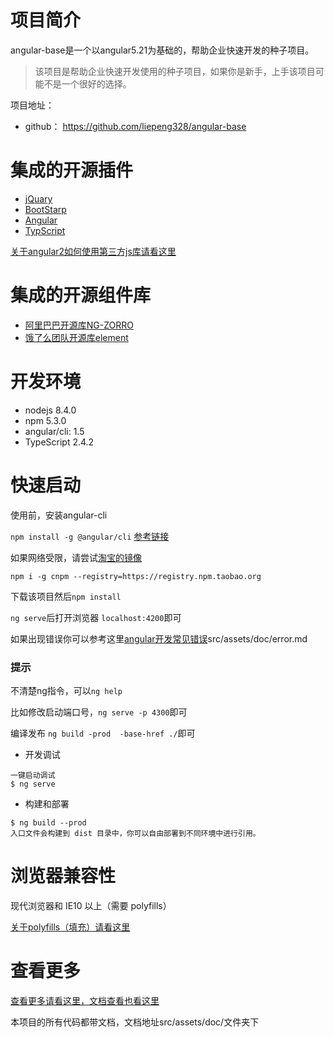 

# 项目简介
angular-base是一个以angular5.21为基础的，帮助企业快速开发的种子项目。
> 该项目是帮助企业快速开发使用的种子项目，如果你是新手，上手该项目可能不是一个很好的选择。


项目地址：

- github：  https://github.com/liepeng328/angular-base

# 集成的开源插件
- [jQuary](https://jquery.com/)
- [BootStarp](http://www.bootcss.com/)
- [Angular](https://angular.cn/)
- [TypScript](https://www.tslang.cn/)

[关于angular2如何使用第三方js库请看这里](http://www.jianshu.com/p/02a3ced24366)

# 集成的开源组件库
- [阿里巴巴开源库NG-ZORRO](https://ng.ant.design/#/docs/angular/introduce)
- [饿了么团队开源库element](https://element-angular.faas.ele.me/guide/install)

# 开发环境
- nodejs 8.4.0
- npm 5.3.0
- angular/cli: 1.5
- TypeScript 2.4.2

# 快速启动

使用前，安装angular-cli 

`npm install -g @angular/cli` [参考链接](https://github.com/angular/angular-cli)

如果网络受限，请尝试[淘宝的镜像](https://github.com/cnpm/cnpm)

`npm i -g cnpm --registry=https://registry.npm.taobao.org`

下载该项目然后`npm install`

`ng serve`后打开浏览器 `localhost:4200`即可


如果出现错误你可以参考这里[angular开发常见错误](src/assets/doc/error.md)src/assets/doc/error.md

### 提示
不清楚ng指令，可以`ng help`

比如修改启动端口号，`ng serve -p 4300`即可

编译发布 `ng build -prod  -base-href ./`即可


- 开发调试
```
一键启动调试
$ ng serve 
```
-  构建和部署
```
$ ng build --prod
入口文件会构建到 dist 目录中，你可以自由部署到不同环境中进行引用。
```

# 浏览器兼容性
现代浏览器和 IE10 以上（需要 polyfills）

[关于polyfills（填充）请看这里](src/assets/doc/polyfills.md)

# 查看更多

[查看更多请看这里，文档查看也看这里](src/assets/doc/index.md)

本项目的所有代码都带文档，文档地址src/assets/doc/文件夹下

